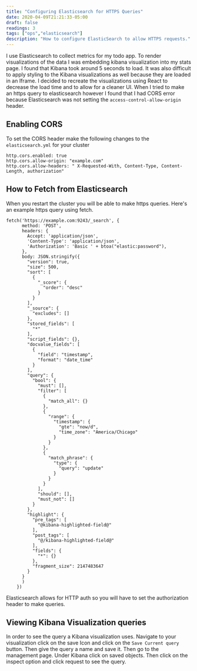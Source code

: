 ```yaml
---
title: "Configuring Elasticsearch for HTTPS Queries"
date: 2020-04-09T21:21:33-05:00
draft: false
readings: 3
tags: ["ops","elasticsearch"]
description: "How to configure ElasticSearch to allow HTTPS requests."
---
```


I use Elasticsearch to collect metrics for my todo app. To render visualizations of the data I was embedding kibana visualization into my stats page. I found that Kibana took around 5 seconds to load. It was also difficult to apply styling to the Kibana visualizations as well because they are loaded in an Iframe. I decided to recreate the visualizations using React to decrease the load time and to allow for a cleaner UI. When I tried to make an https query to elasticsearch however I found that I had CORS error because Elasticsearch was not setting the `access-control-allow-origin` header.

## Enabling CORS
To set the CORS header make the following changes to the `elasticsearch.yml` for your cluster

```
http.cors.enabled: true
http.cors.allow-origin: "example.com"
http.cors.allow-headers: " X-Requested-With, Content-Type, Content-Length, authorization"
```

## How to Fetch from Elasticsearch
When you restart the cluster you will be able to make https queries. Here's an example https query using fetch.

```
fetch('https://example.com:9243/_search', {
      method: 'POST',
      headers: {
        Accept: 'application/json',
        'Content-Type': 'application/json',
        'Authorization': 'Basic ' + btoa("elastic:password"),
      },
      body: JSON.stringify({
        "version": true,
        "size": 500,
        "sort": [
          {
            "_score": {
              "order": "desc"
            }
          }
        ],
        "_source": {
          "excludes": []
        },
        "stored_fields": [
          "*"
        ],
        "script_fields": {},
        "docvalue_fields": [
          {
            "field": "timestamp",
            "format": "date_time"
          }
        ],
        "query": {
          "bool": {
            "must": [],
            "filter": [
              {
                "match_all": {}
              },
              {
                "range": {
                  "timestamp": {
                    "gte": "now/d",
                    "time_zone": "America/Chicago"
                  }
                }
              },
              {
                "match_phrase": {
                  "type": {
                    "query": "update"
                  }
                }
              }
            ],
            "should": [],
            "must_not": []
          }
        },
        "highlight": {
          "pre_tags": [
            "@kibana-highlighted-field@"
          ],
          "post_tags": [
            "@/kibana-highlighted-field@"
          ],
          "fields": {
            "*": {}
          },
          "fragment_size": 2147483647
        }
      }
      )
    })

```

Elasticsearch allows for HTTP auth so you will have to set the authorization header to make queries.
## Viewing Kibana Visualization queries
In order to see the query a Kibana visualization uses. Navigate to your visualization click on the save Icon and click on the `Save Current query` button. Then give the query a name and save it. Then go to the management page. Under Kibana click on saved objects. Then click on the inspect option and click request to see the query. 
